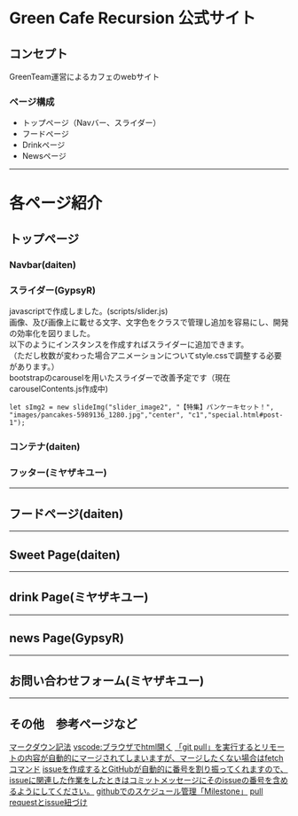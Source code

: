 # Green Cafe Recursion 公式サイト

## コンセプト
GreenTeam運営によるカフェのwebサイト

### ページ構成
- トップページ（Navバー、スライダー）
- フードページ
- Drinkページ
- Newsページ
*** 
# 各ページ紹介
## トップページ
### Navbar(daiten)


### スライダー(GypsyR)
javascriptで作成しました。(scripts/slider.js)<br>
画像、及び画像上に載せる文字、文字色をクラスで管理し追加を容易にし、開発の効率化を図りました。<br> 
以下のようにインスタンスを作成すればスライダーに追加できます。 <br>（ただし枚数が変わった場合アニメーションについてstyle.cssで調整する必要があります。） <br>bootstrapのcarouselを用いたスライダーで改善予定です（現在carouselContents.js作成中)

```let sImg2 = new slideImg("slider_image2", "【特集】パンケーキセット！", "images/pancakes-5989136_1280.jpg","center", "c1","special.html#post-1");```

### コンテナ(daiten)

### フッター(ミヤザキユー)
***
## フードページ(daiten)

***
## Sweet Page(daiten)

***
## drink Page(ミヤザキユー)
***
## news Page(GypsyR)
***
## お問い合わせフォーム(ミヤザキユー)

***
## その他　参考ページなど
[マークダウン記法](https://qiita.com/kamorits/items/6f342da395ad57468ae3)
[vscode:ブラウザでhtml開く](https://step-learn.com/article/vscode/016-open-browser.html)
[「git pull」を実行するとリモートの内容が自動的にマージされてしまいますが、マージしたくない場合はfetchコマンド](https://qiita.com/tarr1124/items/d807887418671adbc46f)
[issueを作成するとGitHubが自動的に番号を割り振ってくれますので、issueに関連した作業をしたときはコミットメッセージにそのissueの番号を含めるようにしてください。](https://github.com/recursion-teamdev/practice/issues/22)
[githubでのスケジュール管理「Milestone」](https://seleck.cc/647)
[pull requestとissue紐づけ](https://qiita.com/kodai_0122/items/18f7faa80f0302244c51)
